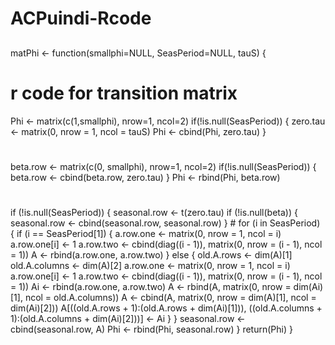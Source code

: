 # ACPuindi-Rcode

##
matPhi <- function(smallphi=NULL, SeasPeriod=NULL, tauS) {
  # r code for transition matrix
  Phi <- matrix(c(1,smallphi), nrow=1, ncol=2)
  if(!is.null(SeasPeriod)) {
    zero.tau <- matrix(0, nrow = 1, ncol = tauS)
    Phi <- cbind(Phi, zero.tau)
  }
  # 
  beta.row <- matrix(c(0, smallphi), nrow=1, ncol=2)
  if(!is.null(SeasPeriod)) {
    beta.row <- cbind(beta.row, zero.tau)
  }
  Phi <- rbind(Phi, beta.row)
  #
  if (!is.null(SeasPeriod)) {
    seasonal.row <- t(zero.tau)
    if (!is.null(beta)) {
      seasonal.row <- cbind(seasonal.row, seasonal.row)
    }
    #
    for (i in SeasPeriod) {
      if (i == SeasPeriod[1]) {
        a.row.one <- matrix(0, nrow = 1, ncol = i)
        a.row.one[i] <- 1
        a.row.two <- cbind(diag((i - 1)), matrix(0, nrow = (i - 1), ncol = 1))
        A <- rbind(a.row.one, a.row.two)
      } else {
        old.A.rows <- dim(A)[1]
        old.A.columns <- dim(A)[2]
        a.row.one <- matrix(0, nrow = 1, ncol = i)
        a.row.one[i] <- 1
        a.row.two <- cbind(diag((i - 1)), matrix(0, nrow = (i - 1), ncol = 1))
        Ai <- rbind(a.row.one, a.row.two)
        A <- rbind(A, matrix(0, nrow = dim(Ai)[1], ncol = old.A.columns))
        A <- cbind(A, matrix(0, nrow = dim(A)[1], ncol = dim(Ai)[2]))
        A[((old.A.rows + 1):(old.A.rows + dim(Ai)[1])), ((old.A.columns + 1):(old.A.columns + dim(Ai)[2]))] <- Ai
      }
    }
    seasonal.row <- cbind(seasonal.row, A)
    Phi <- rbind(Phi, seasonal.row)
  }
  return(Phi)
}
##

